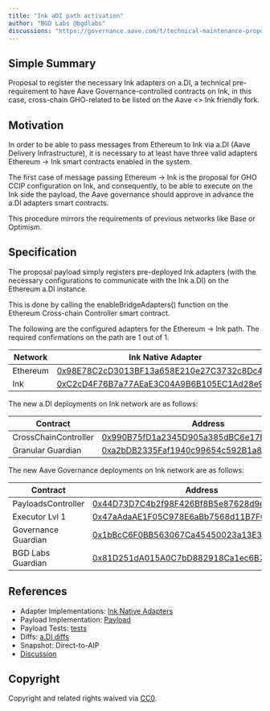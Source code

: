 ```yaml
---
title: "Ink aDI path activation"
author: "BGD Labs @bgdlabs"
discussions: "https://governance.aave.com/t/technical-maintenance-proposals/15274/108"
---
```


## Simple Summary

Proposal to register the necessary Ink adapters on a.DI, a technical pre-requirement to have Aave Governance-controlled contracts on Ink, in this case, cross-chain GHO-related to be listed on the Aave <> Ink friendly fork.

## Motivation

In order to be able to pass messages from Ethereum to Ink via a.DI (Aave Delivery Infrastructure), it is necessary to at least have three valid adapters Ethereum → Ink smart contracts enabled in the system.

The first case of message passing Ethereum → Ink is the proposal for GHO CCIP configuration on Ink, and consequently, to be able to execute on the Ink side the payload, the Aave governance should approve in advance the a.DI adapters smart contracts.

This procedure mirrors the requirements of previous networks like Base or Optimism.

## Specification

The proposal payload simply registers pre-deployed Ink adapters (with the necessary configurations to communicate with the Ink a.DI) on the Ethereum a.DI instance.

This is done by calling the enableBridgeAdapters() function on the Ethereum Cross-chain Controller smart contract.

The following are the configured adapters for the Ethereum → Ink path. The required confirmations on the path are 1 out of 1.

| Network  | Ink Native Adapter                                                                                                          |
| -------- | --------------------------------------------------------------------------------------------------------------------------- |
| Ethereum | [0x98E78C2cD3013BF13a658E210e27C3732c8Dc48A](https://etherscan.io/address/0x98E78C2cD3013BF13a658E210e27C3732c8Dc48A)       |
| Ink      | [0xC2cD4F76B7a77AEaE3C04A9B6B105EC1Ad28e984](https://57073.routescan.io/address/0xC2cD4F76B7a77AEaE3C04A9B6B105EC1Ad28e984) |

The new a.DI deployments on Ink network are as follows:

| Contract             | Address                                                                                                                     |
| -------------------- | --------------------------------------------------------------------------------------------------------------------------- |
| CrossChainController | [0x990B75fD1a2345D905a385dBC6e17BEe0Cb2f505](https://57073.routescan.io/address/0x990B75fD1a2345D905a385dBC6e17BEe0Cb2f505) |
| Granular Guardian    | [0xa2bDB2335Faf1940c99654c592B1a80618d79Fc9](https://57073.routescan.io/address/0xa2bDB2335Faf1940c99654c592B1a80618d79Fc9) |

The new Aave Governance deployments on Ink network are as follows:

| Contract            | Address                                                                                                                     |
| ------------------- | --------------------------------------------------------------------------------------------------------------------------- |
| PayloadsController  | [0x44D73D7C4b2f98F426Bf8B5e87628d9eE38ef0Cf](https://57073.routescan.io/address/0x44D73D7C4b2f98F426Bf8B5e87628d9eE38ef0Cf) |
| Executor Lvl 1      | [0x47aAdaAE1F05C978E6aBb7568d11B7F6e0FC4d6A](https://57073.routescan.io/address/0x47aAdaAE1F05C978E6aBb7568d11B7F6e0FC4d6A) |
| Governance Guardian | [0x1bBcC6F0BB563067Ca45450023a13E34fa963Fa9](https://57073.routescan.io/address/0x1bBcC6F0BB563067Ca45450023a13E34fa963Fa9) |
| BGD Labs Guardian   | [0x81D251dA015A0C7bD882918Ca1ec6B7B8E094585](https://57073.routescan.io/address/0x81D251dA015A0C7bD882918Ca1ec6B7B8E094585) |

## References

- Adapter Implementations: [Ink Native Adapters](https://github.com/bgd-labs/aave-delivery-infrastructure/blob/main/src/contracts/adapters/ink/InkAdapter.sol)
- Payload Implementation: [Payload](https://github.com/bgd-labs/adi-deploy/blob/f56472b1557e7b638e0a63d009d9396869ce1968/scripts/payloads/adapters/ethereum/Ethereum_Activate_Ink_Bridge_Adapter_Payload.s.sol)
- Payload Tests: [tests](https://github.com/bgd-labs/adi-deploy/blob/f56472b1557e7b638e0a63d009d9396869ce1968/tests/payloads/ethereum/AddInkPathTest.t.sol)
- Diffs: [a.DI diffs](https://github.com/bgd-labs/adi-deploy/blob/f56472b1557e7b638e0a63d009d9396869ce1968/diffs/adi_add_ink_path_to_adiethereum_before_adi_add_ink_path_to_adiethereum_after.md)
- Snapshot: Direct-to-AIP
- [Discussion](https://governance.aave.com/t/technical-maintenance-proposals/15274/108)

## Copyright

Copyright and related rights waived via [CC0](https://creativecommons.org/publicdomain/zero/1.0/).
